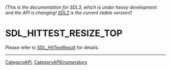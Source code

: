 ###### (This is the documentation for SDL3, which is under heavy development and the API is changing! [SDL2](https://wiki.libsdl.org/SDL2/) is the current stable version!)
# SDL_HITTEST_RESIZE_TOP

Please refer to [SDL_HitTestResult](SDL_HitTestResult) for details.

----
[CategoryAPI](CategoryAPI), [CategoryAPIEnumerators](CategoryAPIEnumerators)


